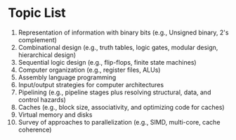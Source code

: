 # Topic List
1. Representation of information with binary bits (e.g., Unsigned binary, 2's complement)
2. Combinational design (e.g., truth tables, logic gates, modular design, hierarchical design)
3. Sequential logic design (e.g., flip-flops, finite state machines)
4. Computer organization (e.g., register files, ALUs)
5. Assembly language programming
6. Input/output strategies for computer architectures
7. Pipelining (e.g., pipeline stages plus resolving structural, data, and control hazards)
8. Caches (e.g., block size, associativity, and optimizing code for caches)
9. Virtual memory and disks
10. Survey of approaches to parallelization (e.g., SIMD, multi-core, cache coherence)

